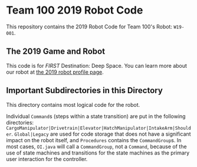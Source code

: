 # Team 100 2019 Robot Code
This repository contains the 2019 Robot Code for Team 100's Robot: `W19-001`.

## The 2019 Game and Robot
This code is for _FIRST_ Destination: Deep Space. You can learn more about our robot at [the 2019 robot profile page](https://team100.org/2019).


## Important Subdirectories in this Directory

This directory contains most logical code for the robot.

Individual `Command`s (steps within a state transition) are put in the following directories: `CargoManipulator|Drivetrain|Elevator|HatchManipulator|IntakeArm|Shoulder`. `Global|Legacy` are used for code storage that does not have a significant impact on the robot itself, and `Procedures` contains the `CommandGroup`s. In most cases, `OI.java` will call a `CommandGroup`, not a `Command`, because of the use of state machines and transitions for the state machines as the primary user interaction for the controller.